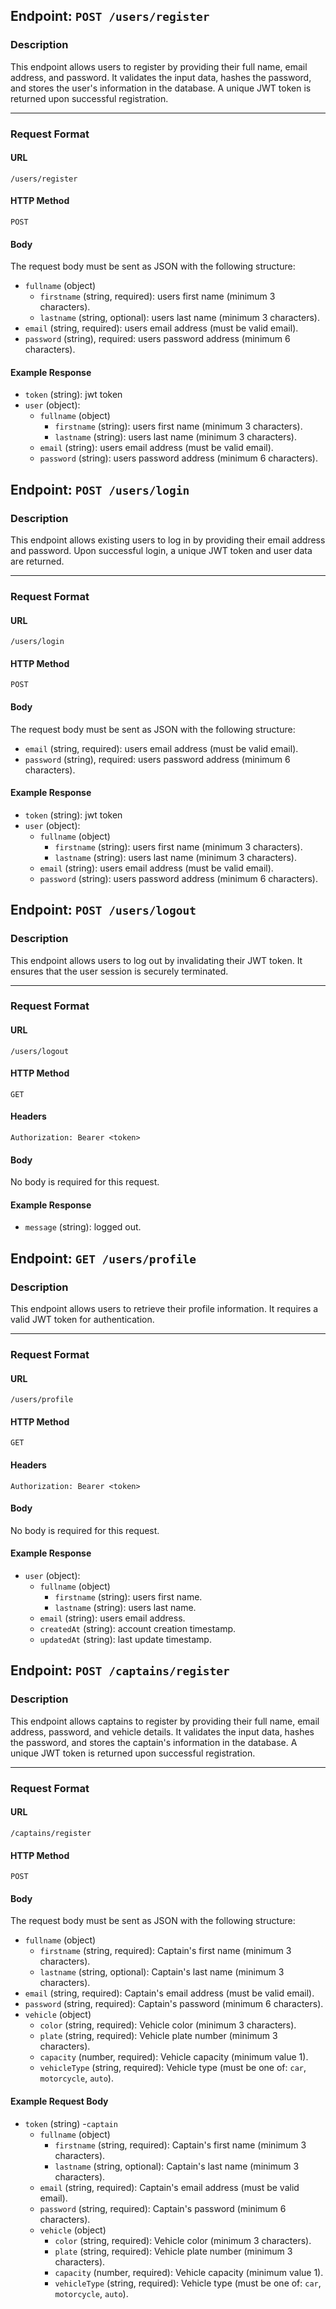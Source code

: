## Endpoint: `POST /users/register`

### Description
This endpoint allows users to register by providing their full name, email address, and password. It validates the input data, hashes the password, and stores the user's information in the database. A unique JWT token is returned upon successful registration.

---

### Request Format

#### URL
`/users/register`

#### HTTP Method
`POST`

#### Body
The request body must be sent as JSON with the following structure:

- `fullname` (object)
    - `firstname` (string, required): users first name (minimum 3 characters).
    - `lastname` (string, optional): users last name (minimum 3 characters).
- `email` (string, required): users email address (must be valid email).
- `password` (string), required: users password address (minimum 6 characters).

#### Example Response

- `token` (string): jwt token
- `user` (object):
    - `fullname` (object)
        - `firstname` (string): users first name (minimum 3 characters).
        - `lastname` (string): users last name (minimum 3 characters).
    - `email` (string): users email address (must be valid email).
    - `password` (string): users password address (minimum 6 characters).

## Endpoint: `POST /users/login`

### Description
This endpoint allows existing users to log in by providing their email address and password. Upon successful login, a unique JWT token and user data are returned.

---

### Request Format

#### URL
`/users/login`

#### HTTP Method
`POST`

#### Body
The request body must be sent as JSON with the following structure:

- `email` (string, required): users email address (must be valid email).
- `password` (string), required: users password address (minimum 6 characters).

#### Example Response

- `token` (string): jwt token
- `user` (object):
    - `fullname` (object)
        - `firstname` (string): users first name (minimum 3 characters).
        - `lastname` (string): users last name (minimum 3 characters).
    - `email` (string): users email address (must be valid email).
    - `password` (string): users password address (minimum 6 characters).

## Endpoint: `POST /users/logout`

### Description
This endpoint allows users to log out by invalidating their JWT token. It ensures that the user session is securely terminated.

---

### Request Format

#### URL
`/users/logout`

#### HTTP Method
`GET`

#### Headers
`Authorization: Bearer <token>`

#### Body
No body is required for this request.

#### Example Response

- `message` (string): logged out.

## Endpoint: `GET /users/profile`

### Description
This endpoint allows users to retrieve their profile information. It requires a valid JWT token for authentication.

---

### Request Format

#### URL
`/users/profile`

#### HTTP Method
`GET`

#### Headers
`Authorization: Bearer <token>`

#### Body
No body is required for this request.

#### Example Response

- `user` (object):
    - `fullname` (object)
        - `firstname` (string): users first name.
        - `lastname` (string): users last name.
    - `email` (string): users email address.
    - `createdAt` (string): account creation timestamp.
    - `updatedAt` (string): last update timestamp.

## Endpoint: `POST /captains/register`

### Description
This endpoint allows captains to register by providing their full name, email address, password, and vehicle details. It validates the input data, hashes the password, and stores the captain's information in the database. A unique JWT token is returned upon successful registration.

---

### Request Format

#### URL
`/captains/register`

#### HTTP Method
`POST`

#### Body
The request body must be sent as JSON with the following structure:

- `fullname` (object)
    - `firstname` (string, required): Captain's first name (minimum 3 characters).
    - `lastname` (string, optional): Captain's last name (minimum 3 characters).
- `email` (string, required): Captain's email address (must be valid email).
- `password` (string, required): Captain's password (minimum 6 characters).
- `vehicle` (object)
    - `color` (string, required): Vehicle color (minimum 3 characters).
    - `plate` (string, required): Vehicle plate number (minimum 3 characters).
    - `capacity` (number, required): Vehicle capacity (minimum value 1).
    - `vehicleType` (string, required): Vehicle type (must be one of: `car`, `motorcycle`, `auto`).

#### Example Request Body

- `token` (string)
-`captain`
    - `fullname` (object)
        - `firstname` (string, required): Captain's first name (minimum 3 characters).
        - `lastname` (string, optional): Captain's last name (minimum 3 characters).
    - `email` (string, required): Captain's email address (must be valid email).
    - `password` (string, required): Captain's password (minimum 6 characters).
    - `vehicle` (object)
        - `color` (string, required): Vehicle color (minimum 3 characters).
        - `plate` (string, required): Vehicle plate number (minimum 3 characters).
        - `capacity` (number, required): Vehicle capacity (minimum value 1).
        - `vehicleType` (string, required): Vehicle type (must be one of: `car`, `motorcycle`, `auto`).

